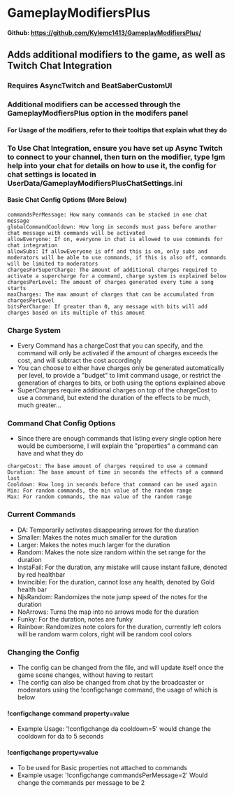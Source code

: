 # GameplayModifiersPlus
#### Github: https://github.com/Kylemc1413/GameplayModifiersPlus/

## Adds additional modifiers to the game, as well as Twitch Chat Integration

### Requires AsyncTwitch and BeatSaberCustomUI 

### Additional modifiers can be accessed through the GameplayModfiersPlus option in the modifers panel
#### For Usage of the modifiers, refer to their tooltips that explain what they do

### To Use Chat Integration, ensure you have set up Async Twitch to connect to your channel, then turn on the modifier, type !gm help into your chat for details on how to use it, the config for chat settings is located in UserData/GameplayModifiersPlusChatSettings.ini


#### Basic Chat Config Options (More Below)
```
commandsPerMessage: How many commands can be stacked in one chat message
globalCommandCooldown: How long in seconds must pass before another chat message with commands will be activated
allowEveryone: If on, everyone in chat is allowed to use commands for chat integration
allowSubs: If allowEveryone is off and this is on, only subs and moderators will be able to use commands, if this is also off, commands will be limited to moderators
chargesForSuperCharge: The amount of additional charges required to activate a supercharge for a command, charge system is explained below
chargesPerLevel: The amount of charges generated every time a song starts
maxCharges: The max amount of charges that can be accumulated from chargesPerLevel
bitsPerCharge: If greater than 0, any message with bits will add charges based on its multiple of this amount
```
### Charge System
- Every Command has a chargeCost that you can specify, and the command will only be activated if the amount of charges exceeds the cost, and will subtract the cost accordingly
- You can choose to either have charges only be generated automatically per level, to provide a "budget" to limit command usage, or restrict the generation of charges to bits, or both using the options explained above
- SuperCharges require additional charges on top of the chargeCost to use a command, but extend the duration of the effects to be much, much greater...
### Command Chat Config Options
- Since there are enough commands that listing every single option here would be cumbersome, I will explain the "properties" a command can have and what they do
```
chargeCost: The base amount of charges required to use a command
Duration: The base amount of time in seconds the effects of a command last
Cooldown: How long in seconds before that command can be used again
Min: For random commands, the min value of the random range
Max: For random commands, the max value of the random range
```
### Current Commands
- DA: Temporarily activates disappearing arrows for the duration
- Smaller: Makes the notes much smaller for the duration
- Larger: Makes the notes much larger for the duration
- Random: Makes the note size random within the set range for the duration
- InstaFail: For the duration, any mistake will cause instant failure, denoted by red healthbar
- Invincible: For the duration, cannot lose any health, denoted by Gold health bar
- NjsRandom: Randomizes the note jump speed of the notes for the duration
- NoArrows: Turns the map into no arrows mode for the duration
- Funky: For the duration, notes are funky
- Rainbow: Randomizes note colors for the duration, currently left colors will be random warm colors, right will be random cool colors

### Changing the Config
- The config can be changed from the file, and will update itself once the game scene changes, without having to restart
- The config can also be changed from chat by the broadcaster or moderators using the !configchange command, the usage of which is below
#### !configchange command property=value
- Example Usage: '!configchange da cooldown=5' would change the cooldown for da to 5 seconds
#### !configchange property=value
- To be used for Basic properties not attached to commands
- Example usage: '!configchange commandsPerMessage=2' Would change the commands per message to be 2
